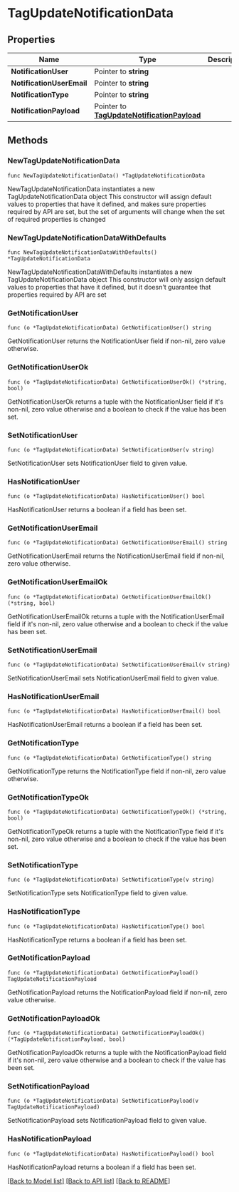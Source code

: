 # TagUpdateNotificationData

## Properties

Name | Type | Description | Notes
------------ | ------------- | ------------- | -------------
**NotificationUser** | Pointer to **string** |  | [optional] 
**NotificationUserEmail** | Pointer to **string** |  | [optional] 
**NotificationType** | Pointer to **string** |  | [optional] 
**NotificationPayload** | Pointer to [**TagUpdateNotificationPayload**](TagUpdateNotificationPayload.md) |  | [optional] 

## Methods

### NewTagUpdateNotificationData

`func NewTagUpdateNotificationData() *TagUpdateNotificationData`

NewTagUpdateNotificationData instantiates a new TagUpdateNotificationData object
This constructor will assign default values to properties that have it defined,
and makes sure properties required by API are set, but the set of arguments
will change when the set of required properties is changed

### NewTagUpdateNotificationDataWithDefaults

`func NewTagUpdateNotificationDataWithDefaults() *TagUpdateNotificationData`

NewTagUpdateNotificationDataWithDefaults instantiates a new TagUpdateNotificationData object
This constructor will only assign default values to properties that have it defined,
but it doesn't guarantee that properties required by API are set

### GetNotificationUser

`func (o *TagUpdateNotificationData) GetNotificationUser() string`

GetNotificationUser returns the NotificationUser field if non-nil, zero value otherwise.

### GetNotificationUserOk

`func (o *TagUpdateNotificationData) GetNotificationUserOk() (*string, bool)`

GetNotificationUserOk returns a tuple with the NotificationUser field if it's non-nil, zero value otherwise
and a boolean to check if the value has been set.

### SetNotificationUser

`func (o *TagUpdateNotificationData) SetNotificationUser(v string)`

SetNotificationUser sets NotificationUser field to given value.

### HasNotificationUser

`func (o *TagUpdateNotificationData) HasNotificationUser() bool`

HasNotificationUser returns a boolean if a field has been set.

### GetNotificationUserEmail

`func (o *TagUpdateNotificationData) GetNotificationUserEmail() string`

GetNotificationUserEmail returns the NotificationUserEmail field if non-nil, zero value otherwise.

### GetNotificationUserEmailOk

`func (o *TagUpdateNotificationData) GetNotificationUserEmailOk() (*string, bool)`

GetNotificationUserEmailOk returns a tuple with the NotificationUserEmail field if it's non-nil, zero value otherwise
and a boolean to check if the value has been set.

### SetNotificationUserEmail

`func (o *TagUpdateNotificationData) SetNotificationUserEmail(v string)`

SetNotificationUserEmail sets NotificationUserEmail field to given value.

### HasNotificationUserEmail

`func (o *TagUpdateNotificationData) HasNotificationUserEmail() bool`

HasNotificationUserEmail returns a boolean if a field has been set.

### GetNotificationType

`func (o *TagUpdateNotificationData) GetNotificationType() string`

GetNotificationType returns the NotificationType field if non-nil, zero value otherwise.

### GetNotificationTypeOk

`func (o *TagUpdateNotificationData) GetNotificationTypeOk() (*string, bool)`

GetNotificationTypeOk returns a tuple with the NotificationType field if it's non-nil, zero value otherwise
and a boolean to check if the value has been set.

### SetNotificationType

`func (o *TagUpdateNotificationData) SetNotificationType(v string)`

SetNotificationType sets NotificationType field to given value.

### HasNotificationType

`func (o *TagUpdateNotificationData) HasNotificationType() bool`

HasNotificationType returns a boolean if a field has been set.

### GetNotificationPayload

`func (o *TagUpdateNotificationData) GetNotificationPayload() TagUpdateNotificationPayload`

GetNotificationPayload returns the NotificationPayload field if non-nil, zero value otherwise.

### GetNotificationPayloadOk

`func (o *TagUpdateNotificationData) GetNotificationPayloadOk() (*TagUpdateNotificationPayload, bool)`

GetNotificationPayloadOk returns a tuple with the NotificationPayload field if it's non-nil, zero value otherwise
and a boolean to check if the value has been set.

### SetNotificationPayload

`func (o *TagUpdateNotificationData) SetNotificationPayload(v TagUpdateNotificationPayload)`

SetNotificationPayload sets NotificationPayload field to given value.

### HasNotificationPayload

`func (o *TagUpdateNotificationData) HasNotificationPayload() bool`

HasNotificationPayload returns a boolean if a field has been set.


[[Back to Model list]](../README.md#documentation-for-models) [[Back to API list]](../README.md#documentation-for-api-endpoints) [[Back to README]](../README.md)


